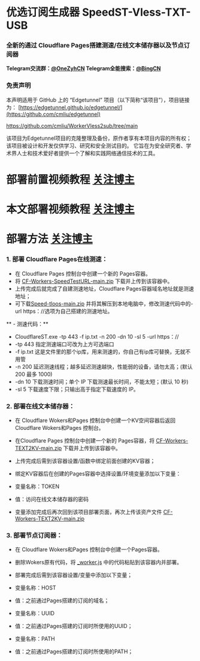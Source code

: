 # 优选订阅生成器 SpeedST-Vless-TXT-USB

### 全新的通过 Cloudflare Pages搭建测速/在线文本储存器以及节点订阅器

**Telegram交流群：[@OneZyhCN](https://t.me/OneZyhCN)    Telegram全能搜索：[@BingCN](https://t.me/BingCN)**

### 免责声明

本声明适用于 GitHub 上的 “Edgetunnel” 项目（以下简称“该项目”），项目链接为：
[https://edgetunnel.github.io/edgetunnel/](https://github.com/cmliu/edgetunnel)

https://github.com/cmliu/WorkerVless2sub/tree/main

该项目为Edgetunnel项目的克隆整理及备份，原作者享有本项目内容的所有权；
该项目被设计和开发仅供学习、研究和安全测试目的。
它旨在为安全研究者、学术界人士和技术爱好者提供一个了解和实践网络通信技术的工具。

# 部署前置视频教程 [关注博主](https://youtu.be/FHFd5h5Ag5I)
# 本文部署视频教程 [关注博主](XXX)

# 部署方法 [关注博主](https://www.youtube.com/@onezyhcn)

### 1. 部署 Cloudflare Pages在线测速：

   - 在 Cloudflare Pages 控制台中创建一个新的 Pages容器。
   - 将 [CF-Workers-SpeedTestURL-main.zip](https://github.com/Onezyh/SpeedST-Vless-TXT-USB/blob/mian/CF-Workers-SpeedTestURL-main.zip)  下载并上传到该容器中。
   - 上传完成后就完成了自建测速地址，Cloudflare Pages容器域名地址就是测速地址；
   - 可下载[Speed-tloos-main.zip](https://github.com/Onezyh/SpeedST-Vless-TXT-USB/blob/mian/Speed-tloos-main.zip)  并将其解压到本地电脑中，修改测速代码中的-url https：//选项为自己搭建的测速地址。

**   - 测速代码：**
   - CloudflareST.exe -tp 443 -f ip.txt -n 200 -dn 10 -sl 5 -url https：//
   - -tp 443 指定测速端口可改为上方可选端口
   - -f ip.txt 这是文件里的那个ip库，用来测速的，你自己有ip库可替换，无就不用管
   - -n 200 延迟测速线程；越多延迟测速越快，性能弱的设备，请勿太高；(默认 200 最多 1000)
   - -dn 10 下载测速时间；单个 IP 下载测速最长时间，不能太短；(默认 10 秒)
   - -sl 5 下载速度下限；只输出高于指定下载速度的 IP。


### 2. 部署在线文本储存器：

- 在 Cloudflare Wokers和Pages 控制台中创建一个KV空间容器后返回Cloudflare Wokers和Pages 控制台。
- 在Cloudflare Pages 控制台中创建一个新的 Pages容器，将 [CF-Workers-TEXT2KV-main.zip](https://github.com/Onezyh/SpeedST-Vless-TXT-USB/blob/mian/CF-Workers-TEXT2KV-main.zip)  下载并上传到该容器中。
- 上传完成后需到该容器设置/函数中绑定前面创建的KV容器；
- 绑定KV容器后在创建的Pages容器中选择设置/环境变量添加以下变量：
  
- 变量名称：TOKEN
- 值：访问在线文本储存器的密码

- 变量添加完成后再次回到该项目部署页面，再次上传该资产文件 [CF-Workers-TEXT2KV-main.zip](https://github.com/Onezyh/SpeedST-Vless-TXT-USB/blob/mian/CF-Workers-TEXT2KV-main.zip) 

### 3. 部署节点订阅器：
- 在 Cloudflare Wokers和Pages 控制台中创建一个Pages容器。
- 删除Wokers原有代码，将 [_worker.js](https://github.com/Onezyh/SpeedST-Vless-TXT-USB/blob/mian/_worker.js)  中的代码粘贴到该容器内并部署。
- 部署完成后需到该容器设置/变量中添加以下变量；
- 变量名称：HOST
- 值：之前通过Pages搭建的订阅的域名；

- 变量名称：UUID
- 值：之前通过Pages搭建的订阅时所使用的UUID；

- 变量名称：PATH
- 值：之前通过Pages搭建的订阅时所使用的PATH；
